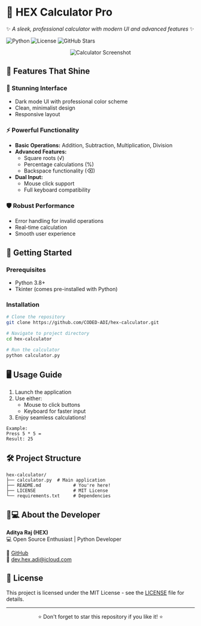 # 🔢 HEX Calculator Pro

✨ *A sleek, professional calculator with modern UI and advanced features* ✨  

![Python](https://img.shields.io/badge/Python-3.8+-yellow?logo=python&logoColor=white)
![License](https://img.shields.io/badge/License-MIT-blue)
![GitHub Stars](https://img.shields.io/github/stars/CODED-ADI/hex-calculator?style=social)

<p align="center">
  <img src="https://via.placeholder.com/400x250/2D2D2D/FFFFFF?text=HEX+Calculator" alt="Calculator Screenshot">
</p>

## 🌟 Features That Shine

### 🎨 Stunning Interface
- Dark mode UI with professional color scheme
- Clean, minimalist design
- Responsive layout

### ⚡ Powerful Functionality
- **Basic Operations:** Addition, Subtraction, Multiplication, Division
- **Advanced Features:** 
  - Square roots (√)
  - Percentage calculations (%)
  - Backspace functionality (⌫)
- **Dual Input:** 
  - Mouse click support
  - Full keyboard compatibility

### 🛡️ Robust Performance
- Error handling for invalid operations
- Real-time calculation
- Smooth user experience

## 🚀 Getting Started

### Prerequisites
- Python 3.8+
- Tkinter (comes pre-installed with Python)

### Installation
```bash
# Clone the repository
git clone https://github.com/CODED-ADI/hex-calculator.git

# Navigate to project directory
cd hex-calculator

# Run the calculator
python calculator.py
```

## 🖥️ Usage Guide
1. Launch the application
2. Use either:
   - Mouse to click buttons
   - Keyboard for faster input
3. Enjoy seamless calculations!

```
Example: 
Press 5 * 5 = 
Result: 25
```

## 🛠️ Project Structure
```
hex-calculator/
├── calculator.py  # Main application
├── README.md            # You're here!
├── LICENSE              # MIT License
└── requirements.txt     # Dependencies
```

## 👨💻 About the Developer
**Aditya Raj (HEX)**  
💻 Open Source Enthusiast | Python Developer  
  
🔗 [GitHub](https://github.com/CODED-ADI)  
📧 dev.hex.adi@icloud.com  
  
## 📜 License
This project is licensed under the MIT License - see the [LICENSE](LICENSE) file for details.

---

<p align="center">
⭐ Don't forget to star this repository if you like it! ⭐
</p>
